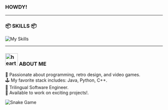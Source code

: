 ### **HOWDY!**   
---  

### 📦 **SKILLS** 📦  
![My Skills](https://skillicons.dev/icons?i=npm,github,aws,java,electron,angular,azure,js,fastapi,firebase,css,git,idea,mysql,nodejs,py,react,spring,vscode,css)

---  

### <img src="https://media.tenor.com/tmC4P9hHGwEAAAAm/jojo-menacing.webp" alt="heart" width="40"/> **ABOUT ME**  
👾 Passionate about programming, retro design, and video games.  
🕹️ My favorite stack includes: Java, Python, C++.  
🗾 Trilingual Software Engineer.  
🍜 Available to work on exciting projects!.

<picture>
  <source media="(prefers-color-scheme: dark)" srcset="https://kuromy777.github.io/kuromy777/github-contribution-grid-snake-dark.svg" />
  <source media="(prefers-color-scheme: light)" srcset="https://kuromy777.github.io/kuromy777/github-contribution-grid-snake.svg" />
  <img alt="Snake Game" src="https://kuromy777.github.io/kuromy777/github-contribution-grid-snake.svg" />
</picture>

